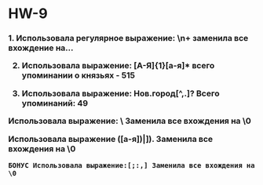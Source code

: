 # HW-9
<h3> 1. Использовала регулярное выражение: \n+ заменила все вхождение на...

2. Использовала выражение: [А-Я]{1}[а-я]* всего упоминании о князьях - 515

3. Использовала выражение: Нов.город[^,.]? Всего упоминаний: 49

 Использовала выражение: \ Заменила все вхождения на \0
 
  Использовала выражение ([а-я])|])\. Заменила все вхождения на \0
  
    БОНУС Использовала выражение:[;:,] Заменила все вхождения на \0  
